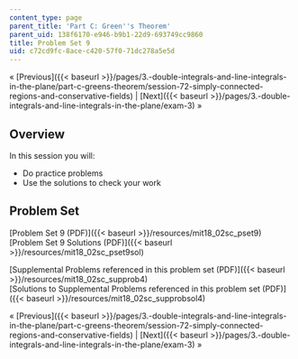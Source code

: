 ```yaml
---
content_type: page
parent_title: 'Part C: Green''s Theorem'
parent_uid: 138f6170-e946-b9b1-22d9-693749cc9860
title: Problem Set 9
uid: c72cd9fc-8ace-c420-57f0-71dc278a5e5d
---
```


« [Previous]({{< baseurl >}}/pages/3.-double-integrals-and-line-integrals-in-the-plane/part-c-greens-theorem/session-72-simply-connected-regions-and-conservative-fields) | [Next]({{< baseurl >}}/pages/3.-double-integrals-and-line-integrals-in-the-plane/exam-3) »

Overview
--------

In this session you will:

*   Do practice problems
*   Use the solutions to check your work

Problem Set
-----------

[Problem Set 9 (PDF)]({{< baseurl >}}/resources/mit18_02sc_pset9)  
[Problem Set 9 Solutions (PDF)]({{< baseurl >}}/resources/mit18_02sc_pset9sol)

[Supplemental Problems referenced in this problem set (PDF)]({{< baseurl >}}/resources/mit18_02sc_supprob4)  
[Solutions to Supplemental Problems referenced in this problem set (PDF)]({{< baseurl >}}/resources/mit18_02sc_supprobsol4)

« [Previous]({{< baseurl >}}/pages/3.-double-integrals-and-line-integrals-in-the-plane/part-c-greens-theorem/session-72-simply-connected-regions-and-conservative-fields) | [Next]({{< baseurl >}}/pages/3.-double-integrals-and-line-integrals-in-the-plane/exam-3) »